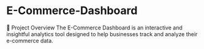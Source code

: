 # E-Commerce-Dashboard
📌 Project Overview The E-Commerce Dashboard is an interactive and insightful analytics tool designed to help businesses track and analyze their e-commerce data. 
